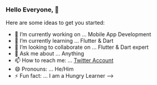 ### Hello Everyone, 👋

Here are some ideas to get you started:

- 🔭 I’m currently working on ... Mobile App Development    
- 🌱 I’m currently learning ... Flutter & Dart
- 👯 I’m looking to collaborate on ... Flutter & Dart expert
- 💬 Ask me about ... Anything
- 📫 How to reach me: ... [Twitter Account](@saad_bhaldar)
- 😄 Pronouns: ... He/Him
- ⚡ Fun fact: ... I am a Hungry Learner
-->
